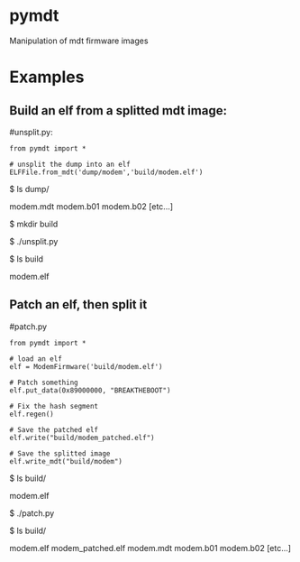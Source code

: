 # pymdt
Manipulation of mdt firmware images

# Examples

## Build an elf from a splitted mdt image: 

\#unsplit.py:

	from pymdt import *

	# unsplit the dump into an elf
	ELFFile.from_mdt('dump/modem','build/modem.elf')

$ ls dump/

modem.mdt modem.b01 modem.b02 [etc...]

$ mkdir build

$ ./unsplit.py

$ ls build

modem.elf


## Patch an elf, then split it

\#patch.py

	from pymdt import *

	# load an elf
	elf = ModemFirmware('build/modem.elf')

	# Patch something
	elf.put_data(0x89000000, "BREAKTHEBOOT")

	# Fix the hash segment
	elf.regen()

	# Save the patched elf
	elf.write("build/modem_patched.elf")

	# Save the splitted image
	elf.write_mdt("build/modem")

$ ls build/

modem.elf

$ ./patch.py

$ ls build/

modem.elf modem\_patched.elf modem.mdt modem.b01 modem.b02 [etc...]

